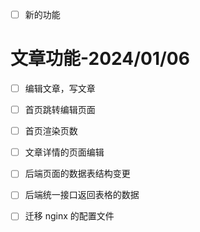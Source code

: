 


+ [ ] 新的功能

# 文章功能-2024/01/06
+ [ ] 编辑文章，写文章
+ [ ] 首页跳转编辑页面
+ [ ] 首页渲染页数
+ [ ] 文章详情的页面编辑
+ [ ] 后端页面的数据表结构变更
+ [ ] 后端统一接口返回表格的数据
+ [ ] 迁移 nginx 的配置文件












